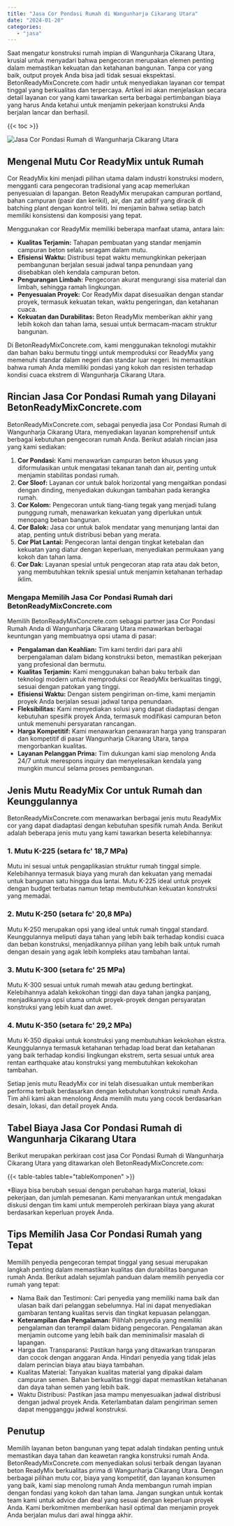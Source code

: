 ```yaml
---
title: "Jasa Cor Pondasi Rumah di Wangunharja Cikarang Utara"
date: "2024-01-20"
categories: 
   - "jasa"
---
```


Saat mengatur konstruksi rumah impian di Wangunharja Cikarang Utara, krusial untuk menyadari bahwa pengecoran merupakan elemen penting dalam memastikan kekuatan dan ketahanan bangunan. Tanpa cor yang baik, output proyek Anda bisa jadi tidak sesuai ekspektasi. BetonReadyMixConcrete.com hadir untuk menyediakan layanan cor tempat tinggal yang berkualitas dan terpercaya. Artikel ini akan menjelaskan secara detail layanan cor yang kami tawarkan serta berbagai pertimbangan biaya yang harus Anda ketahui untuk menjamin pekerjaan konstruksi Anda berjalan lancar dan berhasil.

{{< toc >}}

![Jasa Cor Pondasi Rumah di Wangunharja Cikarang Utara](https://betoncor8.github.io/cor/harga-beton-readymix-concrete%20(25).png)

## Mengenal Mutu Cor ReadyMix untuk Rumah

Cor ReadyMix kini menjadi pilihan utama dalam industri konstruksi modern, mengganti cara pengecoran tradisional yang acap memerlukan penyesuaian di lapangan. Beton ReadyMix merupakan campuran portland, bahan campuran (pasir dan kerikil), air, dan zat aditif yang diracik di batching plant dengan kontrol teliti. Ini menjamin bahwa setiap batch memiliki konsistensi dan komposisi yang tepat.

Menggunakan cor ReadyMix memiliki beberapa manfaat utama, antara lain:

- **Kualitas Terjamin:** Tahapan pembuatan yang standar menjamin campuran beton selalu seragam dalam mutu.
- **Efisiensi Waktu:** Distribusi tepat waktu memungkinkan pekerjaan pembangunan berjalan sesuai jadwal tanpa penundaan yang disebabkan oleh kendala campuran beton.
- **Pengurangan Limbah:** Pengecoran akurat mengurangi sisa material dan limbah, sehingga ramah lingkungan.
- **Penyesuaian Proyek:** Cor ReadyMix dapat disesuaikan dengan standar proyek, termasuk kekuatan tekan, waktu pengeringan, dan ketahanan cuaca.
- **Kekuatan dan Durabilitas:** Beton ReadyMix memberikan akhir yang lebih kokoh dan tahan lama, sesuai untuk bermacam-macam struktur bangunan.

Di BetonReadyMixConcrete.com, kami menggunakan teknologi mutakhir dan bahan baku bermutu tinggi untuk memproduksi cor ReadyMix yang memenuhi standar dalam negeri dan standar luar negeri. Ini memastikan bahwa rumah Anda memiliki pondasi yang kokoh dan resisten terhadap kondisi cuaca ekstrem di Wangunharja Cikarang Utara.

## Rincian Jasa Cor Pondasi Rumah yang Dilayani BetonReadyMixConcrete.com

BetonReadyMixConcrete.com, sebagai penyedia jasa Cor Pondasi Rumah di Wangunharja Cikarang Utara, menyediakan layanan komprehensif untuk berbagai kebutuhan pengecoran rumah Anda. Berikut adalah rincian jasa yang kami sediakan:

1. **Cor Pondasi:** Kami menawarkan campuran beton khusus yang diformulasikan untuk mengatasi tekanan tanah dan air, penting untuk menjamin stabilitas pondasi rumah.
2. **Cor Sloof:** Layanan cor untuk balok horizontal yang mengaitkan pondasi dengan dinding, menyediakan dukungan tambahan pada kerangka rumah.
3. **Cor Kolom:** Pengecoran untuk tiang-tiang tegak yang menjadi tulang punggung rumah, menawarkan kekuatan yang diperlukan untuk menopang beban bangunan.
4. **Cor Balok:** Jasa cor untuk balok mendatar yang menunjang lantai dan atap, penting untuk distribusi beban yang merata.
5. **Cor Plat Lantai:** Pengecoran lantai dengan tingkat ketebalan dan kekuatan yang diatur dengan keperluan, menyediakan permukaan yang kokoh dan tahan lama.
6. **Cor Dak:** Layanan spesial untuk pengecoran atap rata atau dak beton, yang membutuhkan teknik spesial untuk menjamin ketahanan terhadap iklim.

### Mengapa Memilih Jasa Cor Pondasi Rumah dari BetonReadyMixConcrete.com

Memilih BetonReadyMixConcrete.com sebagai partner jasa Cor Pondasi Rumah Anda di Wangunharja Cikarang Utara menawarkan berbagai keuntungan yang membuatnya opsi utama di pasar:

- **Pengalaman dan Keahlian:** Tim kami terdiri dari para ahli berpengalaman dalam bidang konstruksi beton, memastikan pekerjaan yang profesional dan bermutu.
- **Kualitas Terjamin:** Kami menggunakan bahan baku terbaik dan teknologi modern untuk memproduksi cor ReadyMix berkualitas tinggi, sesuai dengan patokan yang tinggi.
- **Efisiensi Waktu:** Dengan sistem pengiriman on-time, kami menjamin proyek Anda berjalan sesuai jadwal tanpa penundaan.
- **Fleksibilitas:** Kami menyediakan solusi yang dapat diadaptasi dengan kebutuhan spesifik proyek Anda, termasuk modifikasi campuran beton untuk memenuhi persyaratan rancangan.
- **Harga Kompetitif:** Kami menawarkan penawaran harga yang transparan dan kompetitif di pasar Wangunharja Cikarang Utara, tanpa mengorbankan kualitas.
- **Layanan Pelanggan Prima:** Tim dukungan kami siap menolong Anda 24/7 untuk merespons inquiry dan menyelesaikan kendala yang mungkin muncul selama proses pembangunan.

## Jenis Mutu ReadyMix Cor untuk Rumah dan Keunggulannya

BetonReadyMixConcrete.com menawarkan berbagai jenis mutu ReadyMix cor yang dapat diadaptasi dengan kebutuhan spesifik rumah Anda. Berikut adalah beberapa jenis mutu yang kami tawarkan beserta kelebihannya:

### 1\. Mutu K-225 (setara fc' 18,7 MPa)

Mutu ini sesuai untuk pengaplikasian struktur rumah tinggal simple. Kelebihannya termasuk biaya yang murah dan kekuatan yang memadai untuk bangunan satu hingga dua lantai. Mutu K-225 ideal untuk proyek dengan budget terbatas namun tetap membutuhkan kekuatan konstruksi yang memadai.

### 2\. Mutu K-250 (setara fc' 20,8 MPa)

Mutu K-250 merupakan opsi yang ideal untuk rumah tinggal standard. Keunggulannya meliputi daya tahan yang lebih baik terhadap kondisi cuaca dan beban konstruksi, menjadikannya pilihan yang lebih baik untuk rumah dengan desain yang agak lebih kompleks atau tambahan lantai.

### 3\. Mutu K-300 (setara fc' 25 MPa)

Mutu K-300 sesuai untuk rumah mewah atau gedung bertingkat. Kelebihannya adalah kekokohan tinggi dan daya tahan jangka panjang, menjadikannya opsi utama untuk proyek-proyek dengan persyaratan konstruksi yang lebih kuat dan awet.

### 4\. Mutu K-350 (setara fc' 29,2 MPa)

Mutu K-350 dipakai untuk konstruksi yang membutuhkan kekokohan ekstra. Keunggulannya termasuk ketahanan terhadap load berat dan ketahanan yang baik terhadap kondisi lingkungan ekstrem, serta sesuai untuk area rentan earthquake atau konstruksi yang membutuhkan kekokohan tambahan.

Setiap jenis mutu ReadyMix cor ini telah disesuaikan untuk memberikan performa terbaik berdasarkan dengan kebutuhan konstruksi rumah Anda. Tim ahli kami akan menolong Anda memilih mutu yang cocok berdasarkan desain, lokasi, dan detail proyek Anda.

## Tabel Biaya Jasa Cor Pondasi Rumah di Wangunharja Cikarang Utara

Berikut merupakan perkiraan cost jasa Cor Pondasi Rumah di Wangunharja Cikarang Utara yang ditawarkan oleh BetonReadyMixConcrete.com:

{{< table-tables table="tableKomponen" >}}

\*Biaya bisa berubah sesuai dengan perubahan harga material, lokasi pekerjaan, dan jumlah pemesanan. Kami menyarankan untuk mengadakan diskusi dengan tim kami untuk memperoleh perkiraan biaya yang akurat berdasarkan keperluan proyek Anda.

## Tips Memilih Jasa Cor Pondasi Rumah yang Tepat

Memilih penyedia pengecoran tempat tinggal yang sesuai merupakan langkah penting dalam memastikan kualitas dan durabilitas bangunan rumah Anda. Berikut adalah sejumlah panduan dalam memilih penyedia cor rumah yang tepat:

- Nama Baik dan Testimoni: Cari penyedia yang memiliki nama baik dan ulasan baik dari pelanggan sebelumnya. Hal ini dapat menyediakan gambaran tentang kualitas servis dan tingkat kepuasan pelanggan.
- **Keterampilan dan Pengalaman:** Pilihlah penyedia yang memiliki pengalaman dan terampil dalam bidang pengecoran. Pengalaman akan menjamin outcome yang lebih baik dan meminimalisir masalah di lapangan.
- Harga dan Transparansi: Pastikan harga yang ditawarkan transparan dan cocok dengan anggaran Anda. Hindari penyedia yang tidak jelas dalam perincian biaya atau biaya tambahan.
- Kualitas Material: Tanyakan kualitas material yang dipakai dalam campuran semen. Bahan berkualitas tinggi dapat memastikan ketahanan dan daya tahan semen yang lebih baik.
- Waktu Distribusi: Pastikan jasa mampu menyesuaikan jadwal distribusi dengan jadwal proyek Anda. Keterlambatan dalam pengiriman semen dapat mengganggu jadwal konstruksi.

## Penutup

Memilih layanan beton bangunan yang tepat adalah tindakan penting untuk memastikan daya tahan dan keawetan rangka konstruksi rumah Anda. BetonReadyMixConcrete.com menyediakan solusi terbaik dengan layanan beton ReadyMix berkualitas prima di Wangunharja Cikarang Utara. Dengan berbagai pilihan mutu cor, biaya yang kompetitif, dan layanan konsumen yang baik, kami siap menolong rumah Anda membangun rumah impian dengan fondasi yang kokoh dan tahan lama. Jangan sungkan untuk kontak team kami untuk advice dan deal yang sesuai dengan keperluan proyek Anda. Kami berkomitmen memberikan hasil optimal dan menjamin proyek Anda berjalan mulus dari awal hingga akhir.
